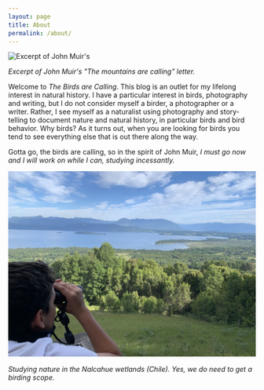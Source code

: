 ```yaml
---
layout: page
title: About
permalink: /about/
---
```


![Excerpt of John Muir's ](https://thebirdsarecallingandimustgo.files.wordpress.com/2019/01/img_1536.jpg?w=840)

_Excerpt of John Muir's "The mountains are calling" letter._

Welcome to _The Birds are Calling_. This blog is an outlet for my lifelong interest in natural history. I have a particular interest in birds, photography and writing, but I do not consider myself a birder, a photographer or a writer. Rather, I see myself as a naturalist using photography and story-telling to document nature and natural history, in particular birds and bird behavior. Why birds? As it turns out, when you are looking for birds you tend to see everything else that is out there along the way.

Gotta go, the birds are calling, so in the spirit of John Muir, _I must go now and I will work on while I can, studying incessantly._

![](images/nalcahue-wetlands.jpg)

_Studying nature in the Nalcahue wetlands (Chile). Yes, we do need to get a birding scope._
